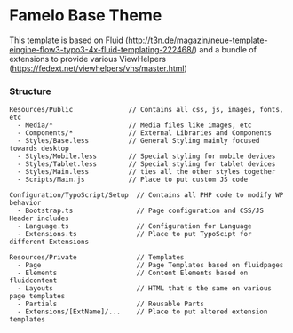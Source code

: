 # Famelo Base Theme

This template is based on Fluid (http://t3n.de/magazin/neue-template-eingine-flow3-typo3-4x-fluid-templating-222468/) and a bundle of extensions to provide various ViewHelpers (https://fedext.net/viewhelpers/vhs/master.html)

### Structure

```
Resources/Public              // Contains all css, js, images, fonts, etc
  - Media/*                   // Media files like images, etc
  - Components/*              // External Libraries and Components
  - Styles/Base.less          // General Styling mainly focused towards desktop
  - Styles/Mobile.less        // Special styling for mobile devices
  - Styles/Tablet.less        // Special styling for tablet devices
  - Styles/Main.less          // ties all the other styles together
  - Scripts/Main.js           // Place to put custom JS code

Configuration/TypoScript/Setup  // Contains all PHP code to modify WP behavior
  - Bootstrap.ts                // Page configuration and CSS/JS Header includes
  - Language.ts                 // Configuration for Language
  - Extensions.ts               // Place to put TypoScipt for different Extensions

Resources/Private               // Templates
  - Page                        // Page Templates based on fluidpages
  - Elements                    // Content Elements based on fluidcontent
  - Layouts                     // HTML that's the same on various page templates
  - Partials                    // Reusable Parts
  - Extensions/[ExtName]/...    // Place to put altered extension templates
```